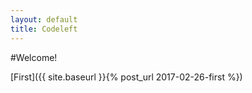 ```yaml
---
layout: default
title: Codeleft
---
```


#Welcome!

[First]({{ site.baseurl }}{% post_url 2017-02-26-first %})
